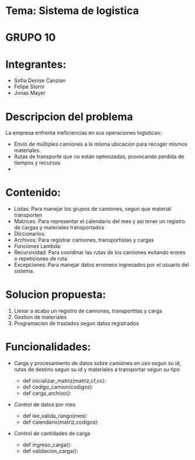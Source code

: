 # Tema: Sistema de logistica 

# GRUPO 10
# Integrantes:

- Sofia Denise Canzian
- Felipe Storni
- Jonas Mayer 

# Descripcion del problema

La empresa enfrenta ineficiencias en sus operaciones logísticas:
- Envío de múltiples camiones a la misma ubicación para recoger mismos materiales.
- Rutas de transporte que no están optimizadas, provocando perdida de tiempos y recursos
- 

# Contenido:
- Listas: Para manejar los grupos de camiones, segun que material transporten
- Matrices: Para representar el calendario del mes y asi tener un registro de cargas y materiales transportados
- Diccionarios: 
- Archivos: Para registrar camiones, transportistas y cargas
- Funciones Lambda: 
- Recursividad: Para coordinar las rutas de los camiones evitando erores o repeticiones de ruta  
- Excepciones: Para manejar datos erroneos ingresados por el usuario del sistema.


# Solucion propuesta:

1. Llevar a acabo un registro de camiones, transportitas y carga
2. Gestion de materiales
3. Programacion de traslados segun datos registrados


# Funcionalidades:

- Carga y procesamiento de datos sobre camiones en uso segun su id, rutas de destino segun su id  y materiales a transportar segun su tipo 

    - def inicializar_matriz(matriz,cf,cc):
    - def codigo_camion(codigos): 
    - def carga_archivo():


- Control de datos por mes
    - def lee_valida_rango(mes):
    - def calendario(matriz,codigos):

- Control de cantidades de carga

    - def ingreso_carga():
    - def validacion_carga():



